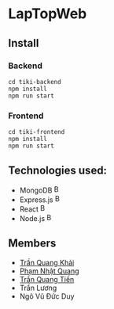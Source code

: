 # LapTopWeb

## Install

### Backend

```
cd tiki-backend
npm install
npm run start
```

### Frontend

```
cd tiki-frontend
npm install
npm run start
```

## Technologies used:

+ MongoDB  <a href="https://getbootstrap.com/" target="_blank" rel="noreferrer"><img src="https://raw.githubusercontent.com/danielcranney/readme-generator/main/public/icons/skills/mongodb-colored.svg" width="16" height="16" alt="Bootstrap" /></a>
+ Express.js  <a href="https://getbootstrap.com/" target="_blank" rel="noreferrer"><img src="https://raw.githubusercontent.com/danielcranney/readme-generator/main/public/icons/skills/express-colored.svg" width="16" height="16" alt="Bootstrap" /></a>
+ React  <a href="https://getbootstrap.com/" target="_blank" rel="noreferrer"><img src="https://raw.githubusercontent.com/danielcranney/readme-generator/main/public/icons/skills/react-colored.svg" width="16" height="16" alt="Bootstrap" /></a>
+ Node.js  <a href="https://getbootstrap.com/" target="_blank" rel="noreferrer"><img src="https://raw.githubusercontent.com/danielcranney/readme-generator/main/public/icons/skills/nodejs-colored.svg" width="16" height="16" alt="Bootstrap" /></a>

## Members

+ [Trần Quang Khải](https://github.com/TranQuangKhai288)
+ [Phạm Nhật Quang](https://github.com/pnQuanq)
+ [Trần Quang Tiến](https://github.com/Jackesque)
+ Trần Lương
+ Ngô Vũ Đức Duy

